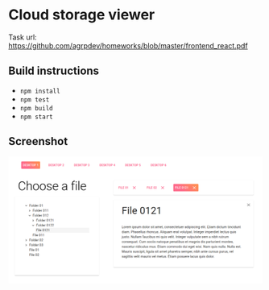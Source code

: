 # Cloud storage viewer

Task url:
https://github.com/agrpdev/homeworks/blob/master/frontend_react.pdf

## Build instructions

- `npm install`
- `npm test`
- `npm build`
- `npm start`

## Screenshot

![alt text](./assets/screenshot.png "Screenshot")

